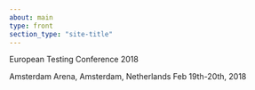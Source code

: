 ```yaml
---
about: main
type: front
section_type: "site-title"
---
```


<section id="european-testing-conference-2018"
         class="b-front b-site-title"
>
    <div class="b-front__img b-img_full-sized b-img_parallax b-img b-img_bw">
        <div class="b-img__text-content  b-site-title__info">
            <div hidden="hidden">
                <h1 class="h1 b-site-title__h1" style="display:none" aria-hidden="true">European Testing Conference 2018</h1>
                <h2 class=" b-site-title_wrappable" style="display: none;" aria-hidden="true"><span class="b-site-title__h2">Amsterdam Arena, Amsterdam, Netherlands</span> <span class="b-site-title__h2">19-20 February 2018</span></h2>
            </div>
            <p class="h1 b-site-title__h1">European Testing Conference 2018</p>
            <p class="h2 b-site-title_wrappable"><span class="b-site-title__h2">Amsterdam Arena, Amsterdam, Netherlands</span>&nbsp;<span class="b-site-title__h2">Feb 19th-20th, 2018</span></p>
        </div>
    </div>
</section>